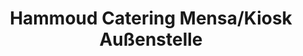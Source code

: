 ---
title: "Hammoud Catering Mensa/Kiosk Außenstelle"
url: /oldenburg/hammoud-catering-mensa-kiosk-aussenstelle/
shop: Kiosk
---